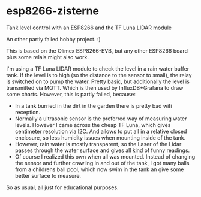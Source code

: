 # esp8266-zisterne
Tank level control with an ESP8266 and the TF Luna LIDAR module

An other partly failed hobby project. :)

This is based on the Olimex  ESP8266-EVB, but any other ESP8266 board plus some relais might also work. 

I'm using a TF Luna LIDAR module to check the level in a rain water buffer tank. If the level is to high (so the distance to the sensor to small), the relay is switched on to pump the water. Pretty basic, but additionally the level is transmitted via MQTT. Which is then used by InfluxDB+Grafana to draw some charts. However, this is partly failed, because:

* In a tank burried in the dirt in the garden there is pretty bad wifi reception. 
* Normally a ultrasonic sensor is the preferred way of measuring water levels. However I came across the cheap TF Luna, which gives centimeter resolution via I2C. And allows to put all in a relative closed enclosure, so less humidity issues when mounting inside of the tank. 
* However, rain water is mostly transparent, so the Laser of the Lidar passes through the water surface and gives all kind of funny readings. 
* Of course I realized this own when all was mounted. Instead of changing the sensor and further crawling in and out of the tank, I got many balls from a childrens ball pool, which now swim in the tank an give some better surface to measure. 

So as usual, all just for educational purposes. 
